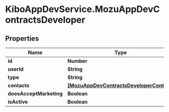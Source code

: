 # KiboAppDevService.MozuAppDevContractsDeveloper

## Properties

Name | Type | Description | Notes
------------ | ------------- | ------------- | -------------
**id** | **Number** |  | [optional] 
**userId** | **String** |  | [optional] 
**type** | **String** |  | [optional] 
**contacts** | [**[MozuAppDevContractsDeveloperContact]**](MozuAppDevContractsDeveloperContact.md) |  | [optional] 
**doesAcceptMarketing** | **Boolean** |  | [optional] 
**isActive** | **Boolean** |  | [optional] 


